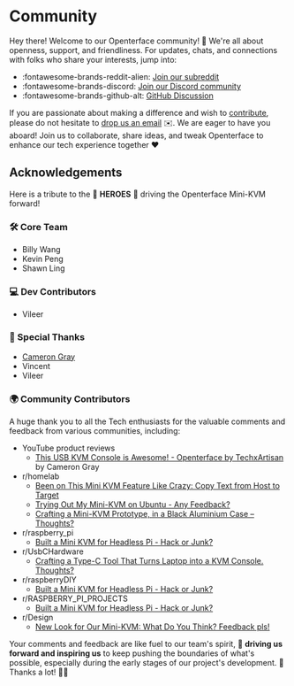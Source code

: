 # Community

Hey there! Welcome to our Openterface community! 🎉 We're all about openness, support, and friendliness. 
For updates, chats, and connections with folks who share your interests, jump into:

- :fontawesome-brands-reddit-alien: [Join our subreddit](https://www.reddit.com/r/Openterface_miniKVM/)
- :fontawesome-brands-discord: [Join our Discord community](https://discord.gg/4khsrbGS)
- :fontawesome-brands-github-alt: [GitHub Discussion](https://github.com/TechxArtisanStudio/Openterface/discussions)

If you are passionate about making a difference and wish to [contribute](/contributing), please do not hesitate to [drop us an email](mailto:info@techxartisan.com) ✉️. We are eager to have you aboard! Join us to collaborate, share ideas, and tweak Openterface to enhance our tech experience together ❤️

## Acknowledgements

Here is a tribute to the 🦸 **HEROES** 🌟 driving the Openterface Mini-KVM forward!

### 🛠 Core Team

- Billy Wang
- Kevin Peng
- Shawn Ling

### 💻 Dev Contributors

- Vileer

### 🌟 Special Thanks

- [Cameron Gray](https://www.youtube.com/@camerongray1515)
- Vincent
- Vileer

### 🌍 Community Contributors

A huge thank you to all the Tech enthusiasts for the valuable comments and feedback from various communities, including:

- YouTube product reviews
    - [This USB KVM Console is Awesome! - Openterface by TechxArtisan](https://youtu.be/xAEQpWyfY-c?si=sYXiFBrzTiHyIGna) by Cameron Gray
- r/homelab
    - [Been on This Mini KVM Feature Like Crazy: Copy Text from Host to Target](https://www.reddit.com/r/homelab/comments/1b2adz5/been_on_this_mini_kvm_feature_like_crazy_copy/)
    - [Trying Out My Mini-KVM on Ubuntu - Any Feedback?](https://www.reddit.com/r/homelab/comments/1ahwrl4/trying_out_my_minikvm_on_ubuntu_any_feedback/)
    - [Crafting a Mini-KVM Prototype, in a Black Aluminium Case – Thoughts?](https://www.reddit.com/r/homelab/comments/1acdfwt/crafting_a_minikvm_prototype_in_a_black_aluminium/)
- r/raspberry_pi
    - [Built a Mini KVM for Headless Pi - Hack or Junk?](https://www.reddit.com/r/raspberry_pi/comments/1avk6ik/built_a_mini_kvm_for_headless_pi_hack_or_junk/)
- r/UsbCHardware
    - [Crafting a Type-C Tool That Turns Laptop into a KVM Console. Thoughts?](https://www.reddit.com/r/UsbCHardware/comments/1bn493k/crafting_a_typec_tool_that_turns_laptop_into_a/)
- r/raspberryDIY
    - [Built a Mini KVM for Headless Pi - Hack or Junk?](https://www.reddit.com/r/raspberryDIY/comments/1avl27a/built_a_mini_kvm_for_headless_pi_hack_or_junk/)
- r/RASPBERRY_PI_PROJECTS
    - [Built a Mini KVM for Headless Pi - Hack or Junk?](https://www.reddit.com/r/RASPBERRY_PI_PROJECTS/comments/1avkqq8/built_a_mini_kvm_for_headless_pi_hack_or_junk/)
- r/Design
    - [New Look for Our Mini-KVM: What Do You Think? Feedback pls!](https://www.reddit.com/r/Design/comments/1aht6m3/new_look_for_our_minikvm_what_do_you_think/)

Your comments and feedback are like fuel to our team's spirit, 🚀 **driving us forward and inspiring us** to keep pushing the boundaries of what's possible, especially during the early stages of our project's development. 🌟 Thanks a lot! 🙌🎉
